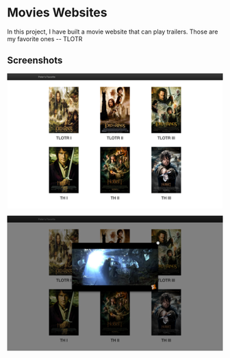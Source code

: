 # Movies Websites

In this project, I have built a movie website that can play trailers. Those are my favorite ones -- TLOTR

## Screenshots

![The Screen Shots](https://github.com/chendddong/Udacity/blob/master/Programming%20Foundations%20with%20Python/movies/SS1.png)


![The Screen Shots](https://github.com/chendddong/Udacity/blob/master/Programming%20Foundations%20with%20Python/movies/SS2.png)
